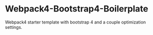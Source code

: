 # Webpack4-Bootstrap4-Boilerplate
Webpack4 starter template with bootstrap 4 and a couple optimization settings.
